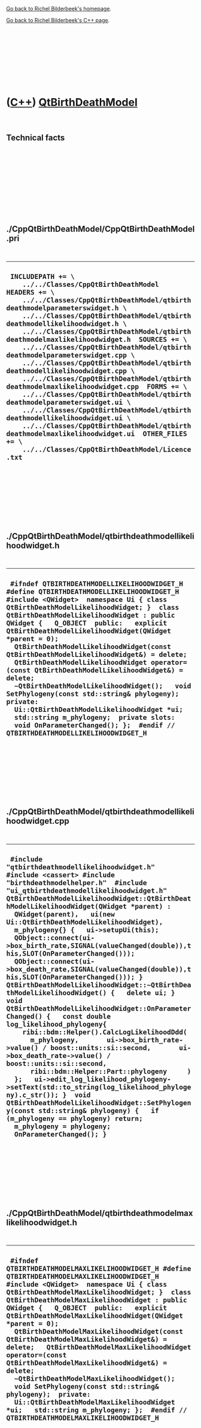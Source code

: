 [Go back to Richel Bilderbeek's homepage](index.htm).

[Go back to Richel Bilderbeek's C++ page](Cpp.htm).

 

 

 

 

 

([C++](Cpp.htm)) [QtBirthDeathModel](CppQtBirthDeathModel.htm)
==============================================================

 

Technical facts
---------------

 

 

 

 

 

 

./CppQtBirthDeathModel/CppQtBirthDeathModel.pri
-----------------------------------------------

 

  ----------------------------------------------------------------------------------------------------------------------------------------------------------------------------------------------------------------------------------------------------------------------------------------------------------------------------------------------------------------------------------------------------------------------------------------------------------------------------------------------------------------------------------------------------------------------------------------------------------------------------------------------------------------------------------------------------------------------------------------------------------------------------------------------------------------------------------------------------------------------------------------------------------
  ` INCLUDEPATH += \     ../../Classes/CppQtBirthDeathModel  HEADERS += \     ../../Classes/CppQtBirthDeathModel/qtbirthdeathmodelparameterswidget.h \     ../../Classes/CppQtBirthDeathModel/qtbirthdeathmodellikelihoodwidget.h \     ../../Classes/CppQtBirthDeathModel/qtbirthdeathmodelmaxlikelihoodwidget.h  SOURCES += \     ../../Classes/CppQtBirthDeathModel/qtbirthdeathmodelparameterswidget.cpp \     ../../Classes/CppQtBirthDeathModel/qtbirthdeathmodellikelihoodwidget.cpp \     ../../Classes/CppQtBirthDeathModel/qtbirthdeathmodelmaxlikelihoodwidget.cpp  FORMS += \     ../../Classes/CppQtBirthDeathModel/qtbirthdeathmodelparameterswidget.ui \     ../../Classes/CppQtBirthDeathModel/qtbirthdeathmodellikelihoodwidget.ui \     ../../Classes/CppQtBirthDeathModel/qtbirthdeathmodelmaxlikelihoodwidget.ui  OTHER_FILES += \     ../../Classes/CppQtBirthDeathModel/Licence.txt`
  ----------------------------------------------------------------------------------------------------------------------------------------------------------------------------------------------------------------------------------------------------------------------------------------------------------------------------------------------------------------------------------------------------------------------------------------------------------------------------------------------------------------------------------------------------------------------------------------------------------------------------------------------------------------------------------------------------------------------------------------------------------------------------------------------------------------------------------------------------------------------------------------------------------

 

 

 

 

 

./CppQtBirthDeathModel/qtbirthdeathmodellikelihoodwidget.h
----------------------------------------------------------

 

  ----------------------------------------------------------------------------------------------------------------------------------------------------------------------------------------------------------------------------------------------------------------------------------------------------------------------------------------------------------------------------------------------------------------------------------------------------------------------------------------------------------------------------------------------------------------------------------------------------------------------------------------------------------------------------------------------------------------------------------------------------------------------------------------------------
  ` #ifndef QTBIRTHDEATHMODELLIKELIHOODWIDGET_H #define QTBIRTHDEATHMODELLIKELIHOODWIDGET_H  #include <QWidget>  namespace Ui { class QtBirthDeathModelLikelihoodWidget; }  class QtBirthDeathModelLikelihoodWidget : public QWidget {   Q_OBJECT  public:   explicit QtBirthDeathModelLikelihoodWidget(QWidget *parent = 0);   QtBirthDeathModelLikelihoodWidget(const QtBirthDeathModelLikelihoodWidget&) = delete;   QtBirthDeathModelLikelihoodWidget operator=(const QtBirthDeathModelLikelihoodWidget&) = delete;   ~QtBirthDeathModelLikelihoodWidget();   void SetPhylogeny(const std::string& phylogeny);  private:   Ui::QtBirthDeathModelLikelihoodWidget *ui;   std::string m_phylogeny;  private slots:   void OnParameterChanged(); };  #endif // QTBIRTHDEATHMODELLIKELIHOODWIDGET_H`
  ----------------------------------------------------------------------------------------------------------------------------------------------------------------------------------------------------------------------------------------------------------------------------------------------------------------------------------------------------------------------------------------------------------------------------------------------------------------------------------------------------------------------------------------------------------------------------------------------------------------------------------------------------------------------------------------------------------------------------------------------------------------------------------------------------

 

 

 

 

 

./CppQtBirthDeathModel/qtbirthdeathmodellikelihoodwidget.cpp
------------------------------------------------------------

 

  ------------------------------------------------------------------------------------------------------------------------------------------------------------------------------------------------------------------------------------------------------------------------------------------------------------------------------------------------------------------------------------------------------------------------------------------------------------------------------------------------------------------------------------------------------------------------------------------------------------------------------------------------------------------------------------------------------------------------------------------------------------------------------------------------------------------------------------------------------------------------------------------------------------------------------------------------------------------------------------------------------------------------------------------------------------------------------------------------------------------------------------------------------------------------------------------------------------------------------------------------------------------------------------------------------------------------
  ` #include "qtbirthdeathmodellikelihoodwidget.h"  #include <cassert> #include "birthdeathmodelhelper.h"  #include "ui_qtbirthdeathmodellikelihoodwidget.h"  QtBirthDeathModelLikelihoodWidget::QtBirthDeathModelLikelihoodWidget(QWidget *parent) :   QWidget(parent),   ui(new Ui::QtBirthDeathModelLikelihoodWidget),   m_phylogeny{} {   ui->setupUi(this);    QObject::connect(ui->box_birth_rate,SIGNAL(valueChanged(double)),this,SLOT(OnParameterChanged()));   QObject::connect(ui->box_death_rate,SIGNAL(valueChanged(double)),this,SLOT(OnParameterChanged())); }  QtBirthDeathModelLikelihoodWidget::~QtBirthDeathModelLikelihoodWidget() {   delete ui; }  void QtBirthDeathModelLikelihoodWidget::OnParameterChanged() {   const double log_likelihood_phylogeny{     ribi::bdm::Helper().CalcLogLikelihoodDdd(       m_phylogeny,       ui->box_birth_rate->value() / boost::units::si::second,       ui->box_death_rate->value() / boost::units::si::second,       ribi::bdm::Helper::Part::phylogeny     )   };   ui->edit_log_likelihood_phylogeny->setText(std::to_string(log_likelihood_phylogeny).c_str()); }  void QtBirthDeathModelLikelihoodWidget::SetPhylogeny(const std::string& phylogeny) {   if (m_phylogeny == phylogeny) return;    m_phylogeny = phylogeny;   OnParameterChanged(); }`
  ------------------------------------------------------------------------------------------------------------------------------------------------------------------------------------------------------------------------------------------------------------------------------------------------------------------------------------------------------------------------------------------------------------------------------------------------------------------------------------------------------------------------------------------------------------------------------------------------------------------------------------------------------------------------------------------------------------------------------------------------------------------------------------------------------------------------------------------------------------------------------------------------------------------------------------------------------------------------------------------------------------------------------------------------------------------------------------------------------------------------------------------------------------------------------------------------------------------------------------------------------------------------------------------------------------------------

 

 

 

 

 

./CppQtBirthDeathModel/qtbirthdeathmodelmaxlikelihoodwidget.h
-------------------------------------------------------------

 

  -------------------------------------------------------------------------------------------------------------------------------------------------------------------------------------------------------------------------------------------------------------------------------------------------------------------------------------------------------------------------------------------------------------------------------------------------------------------------------------------------------------------------------------------------------------------------------------------------------------------------------------------------------------------------------------------------------------------------------------------------------------------------------------------
  ` #ifndef QTBIRTHDEATHMODELMAXLIKELIHOODWIDGET_H #define QTBIRTHDEATHMODELMAXLIKELIHOODWIDGET_H  #include <QWidget>  namespace Ui { class QtBirthDeathModelMaxLikelihoodWidget; }  class QtBirthDeathModelMaxLikelihoodWidget : public QWidget {   Q_OBJECT  public:   explicit QtBirthDeathModelMaxLikelihoodWidget(QWidget *parent = 0);   QtBirthDeathModelMaxLikelihoodWidget(const QtBirthDeathModelMaxLikelihoodWidget&) = delete;   QtBirthDeathModelMaxLikelihoodWidget operator=(const QtBirthDeathModelMaxLikelihoodWidget&) = delete;   ~QtBirthDeathModelMaxLikelihoodWidget();   void SetPhylogeny(const std::string& phylogeny);  private:   Ui::QtBirthDeathModelMaxLikelihoodWidget *ui;   std::string m_phylogeny; };  #endif // QTBIRTHDEATHMODELMAXLIKELIHOODWIDGET_H`
  -------------------------------------------------------------------------------------------------------------------------------------------------------------------------------------------------------------------------------------------------------------------------------------------------------------------------------------------------------------------------------------------------------------------------------------------------------------------------------------------------------------------------------------------------------------------------------------------------------------------------------------------------------------------------------------------------------------------------------------------------------------------------------------------

 

 

 

 

 

./CppQtBirthDeathModel/qtbirthdeathmodelmaxlikelihoodwidget.cpp
---------------------------------------------------------------

 

  ------------------------------------------------------------------------------------------------------------------------------------------------------------------------------------------------------------------------------------------------------------------------------------------------------------------------------------------------------------------------------------------------------------------------------------------------------------------------------------------------------------------------------------------------------------------------------------------------------------------------------------------------------------------------------------------------------------------------------------------------------------------------------------------------------------------------------------------------------------------------------------------------------------------------------------------------------------------------------------------------------------------------------------------------------------------------------------------------------------------------------------------------------------------------------------------------------------------------------------------------------------------------------------------------------------------------------------
  ` #include "qtbirthdeathmodelmaxlikelihoodwidget.h"  #include <cassert> #include "birthdeathmodelhelper.h"  #include "ui_qtbirthdeathmodelmaxlikelihoodwidget.h"  QtBirthDeathModelMaxLikelihoodWidget::QtBirthDeathModelMaxLikelihoodWidget(QWidget *parent) :   QWidget(parent),   ui(new Ui::QtBirthDeathModelMaxLikelihoodWidget),   m_phylogeny{} {   ui->setupUi(this); }  QtBirthDeathModelMaxLikelihoodWidget::~QtBirthDeathModelMaxLikelihoodWidget() {   delete ui; }  void QtBirthDeathModelMaxLikelihoodWidget::SetPhylogeny(const std::string& phylogeny) {   if (m_phylogeny == phylogeny) return;    using Rate = ribi::units::Rate;    m_phylogeny = phylogeny;    Rate birth_rate{0.0 / boost::units::si::second};   Rate death_rate{0.0 / boost::units::si::second};   ribi::bdm::Helper().CalcMaxLikelihood(     phylogeny,     birth_rate,     death_rate   );   ui->edit_birth_rate->setText(std::to_string(birth_rate.value()).c_str());   ui->edit_death_rate->setText(std::to_string(death_rate.value()).c_str());    const double max_log_likelihood{     ribi::bdm::Helper().CalcLogLikelihoodDdd(       phylogeny,       birth_rate,       death_rate,       ribi::bdm::Helper::Part::phylogeny     )   };   ui->edit_log_likelihood_phylogeny->setText(std::to_string(max_log_likelihood).c_str()); }`
  ------------------------------------------------------------------------------------------------------------------------------------------------------------------------------------------------------------------------------------------------------------------------------------------------------------------------------------------------------------------------------------------------------------------------------------------------------------------------------------------------------------------------------------------------------------------------------------------------------------------------------------------------------------------------------------------------------------------------------------------------------------------------------------------------------------------------------------------------------------------------------------------------------------------------------------------------------------------------------------------------------------------------------------------------------------------------------------------------------------------------------------------------------------------------------------------------------------------------------------------------------------------------------------------------------------------------------------

 

 

 

 

 

./CppQtBirthDeathModel/qtbirthdeathmodelparameterswidget.h
----------------------------------------------------------

 

  -----------------------------------------------------------------------------------------------------------------------------------------------------------------------------------------------------------------------------------------------------------------------------------------------------------------------------------------------------------------------------------------------------------------------------------------------------------------------------------------------------------------------------------------------------------------------------------------------------------------------------------------------------------------------------------------------------------------------------------------------------------------------------------------------------------------------------------------------------------------------
  ` #ifndef QTBIRTHDEATHMODELPARAMETERSWIDGET_H #define QTBIRTHDEATHMODELPARAMETERSWIDGET_H  #include <QWidget> #include "birthdeathmodelparameters.h"  namespace Ui { class QtBirthDeathModelParametersWidget; }  class QtBirthDeathModelParametersWidget : public QWidget {   Q_OBJECT  public:   explicit QtBirthDeathModelParametersWidget(QWidget *parent = 0);   QtBirthDeathModelParametersWidget(const QtBirthDeathModelParametersWidget&) = delete;   QtBirthDeathModelParametersWidget& operator=(const QtBirthDeathModelParametersWidget&) = delete;   ~QtBirthDeathModelParametersWidget();    ribi::bdm::Parameters GetParameters() const noexcept;  signals:   void signal_parameters_changed();  private:   Ui::QtBirthDeathModelParametersWidget *ui;  private slots:   void OnAnyChange() noexcept; };  #endif // QTBIRTHDEATHMODELPARAMETERSWIDGET_H`
  -----------------------------------------------------------------------------------------------------------------------------------------------------------------------------------------------------------------------------------------------------------------------------------------------------------------------------------------------------------------------------------------------------------------------------------------------------------------------------------------------------------------------------------------------------------------------------------------------------------------------------------------------------------------------------------------------------------------------------------------------------------------------------------------------------------------------------------------------------------------------

 

 

 

 

 

./CppQtBirthDeathModel/qtbirthdeathmodelparameterswidget.cpp
------------------------------------------------------------

 

  ------------------------------------------------------------------------------------------------------------------------------------------------------------------------------------------------------------------------------------------------------------------------------------------------------------------------------------------------------------------------------------------------------------------------------------------------------------------------------------------------------------------------------------------------------------------------------------------------------------------------------------------------------------------------------------------------------------------------------------------------------------------------------------------------------------------------------------------------------------------------------------------------------------------------------------------------------------------------------------------------------------------------------------------------------------------------------------------------------------------------------------------------------------------------------------------------------------------------------------------------------------------------------------------------------------------------------------------------------------------------------------------------------------------------
  ` #include "qtbirthdeathmodelparameterswidget.h"  #include "birthdeathmodelparameters.h"  #include "ui_qtbirthdeathmodelparameterswidget.h"  QtBirthDeathModelParametersWidget::QtBirthDeathModelParametersWidget(QWidget *parent) :   QWidget(parent),   ui(new Ui::QtBirthDeathModelParametersWidget) {   ui->setupUi(this);    QObject::connect(this->ui->box_birth_rate,SIGNAL(valueChanged(double)),this,SLOT(OnAnyChange()));   QObject::connect(this->ui->box_death_rate,SIGNAL(valueChanged(double)),this,SLOT(OnAnyChange()));   QObject::connect(this->ui->box_n_taxa,SIGNAL(valueChanged(int)),this,SLOT(OnAnyChange()));   QObject::connect(this->ui->box_rng_seed,SIGNAL(valueChanged(int)),this,SLOT(OnAnyChange())); }  QtBirthDeathModelParametersWidget::~QtBirthDeathModelParametersWidget() {   delete ui; }  ribi::bdm::Parameters QtBirthDeathModelParametersWidget::GetParameters() const noexcept {   const int n_taxa{ui->box_n_taxa->value()};   const auto birth_rate = ui->box_birth_rate->value() / boost::units::si::second;   const auto death_rate = ui->box_death_rate->value() / boost::units::si::second;   const int rng_seed{ui->box_rng_seed->value()};    const ribi::bdm::Parameters parameters(     birth_rate,death_rate,n_taxa,rng_seed   );   return parameters; }  void QtBirthDeathModelParametersWidget::OnAnyChange() noexcept {   emit signal_parameters_changed(); }`
  ------------------------------------------------------------------------------------------------------------------------------------------------------------------------------------------------------------------------------------------------------------------------------------------------------------------------------------------------------------------------------------------------------------------------------------------------------------------------------------------------------------------------------------------------------------------------------------------------------------------------------------------------------------------------------------------------------------------------------------------------------------------------------------------------------------------------------------------------------------------------------------------------------------------------------------------------------------------------------------------------------------------------------------------------------------------------------------------------------------------------------------------------------------------------------------------------------------------------------------------------------------------------------------------------------------------------------------------------------------------------------------------------------------------------

 

 

 

 

 

[Go back to Richel Bilderbeek's C++ page](Cpp.htm).

[Go back to Richel Bilderbeek's homepage](index.htm).

 

[![Valid XHTML 1.0 Strict](valid-xhtml10.png){width="88"
height="31"}](http://validator.w3.org/check?uri=referer)

This page has been created by the [tool](Tools.htm)
[CodeToHtml](ToolCodeToHtml.htm)
